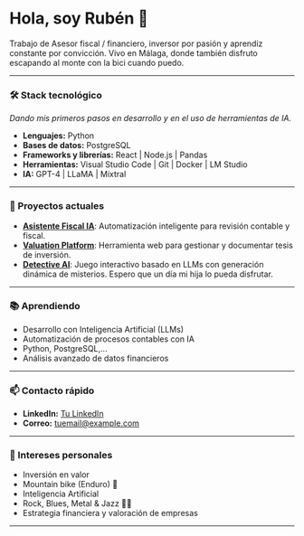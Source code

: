 # Hola, soy Rubén 👋

Trabajo de Asesor fiscal /  financiero, inversor por pasión y aprendiz constante por convicción. Vivo en Málaga, donde también disfruto escapando al monte con la bici cuando puedo.

---

### 🛠️ Stack tecnológico

 _Dando mis primeros pasos en desarrollo y en el uso de herramientas de IA._

- **Lenguajes:** Python 
- **Bases de datos:** PostgreSQL 
- **Frameworks y librerías:** React | Node.js | Pandas
- **Herramientas:** Visual Studio Code | Git | Docker | LM Studio
- **IA:** GPT-4 | LLaMA | Mixtral

---

### 🚀 Proyectos actuales

- **[Asistente Fiscal IA](#)**: Automatización inteligente para revisión contable y fiscal.
- **[Valuation Platform](#)**: Herramienta web para gestionar y documentar tesis de inversión.
- **[Detective AI](#)**: Juego interactivo basado en LLMs con generación dinámica de misterios. Espero que un día mi hija lo pueda disfrutar.

---

### 📚 Aprendiendo

- Desarrollo con Inteligencia Artificial (LLMs)
- Automatización de procesos contables con IA
- Python, PostgreSQL,...
- Análisis avanzado de datos financieros

---

### 📫 Contacto rápido

- **LinkedIn:** [Tu LinkedIn](#)
- **Correo:** tuemail@example.com

---

### 🌲 Intereses personales

- Inversión en valor
- Mountain bike (Enduro) 🚵
- Inteligencia Artificial
- Rock, Blues, Metal & Jazz 🎸🎷
- Estrategia financiera y valoración de empresas

---
